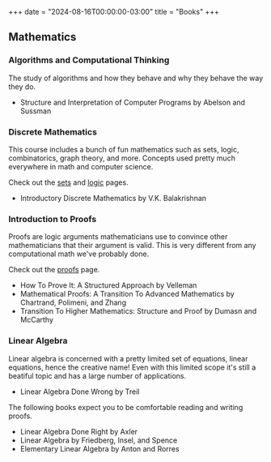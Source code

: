 +++
date = "2024-08-16T00:00:00-03:00"
title = "Books"
+++

## Mathematics

### Algorithms and Computational Thinking

The study of algorithms and how they behave and why they behave the way they do.

- Structure and Interpretation of Computer Programs by Abelson and Sussman

### Discrete Mathematics

This course includes a bunch of fun mathematics such as sets, logic, combinatorics, graph theory, and more. Concepts used pretty much everywhere in math and computer science.

Check out the [sets](/wiki/sets) and [logic](/wiki/logic) pages.

- Introductory Discrete Mathematics by V.K. Balakrishnan

### Introduction to Proofs

Proofs are logic arguments mathematicians use to convince other mathematicians that their argument is valid. This is very different from any computational math we've probably done.

Check out the [proofs](/wiki/proofs) page.

- How To Prove It: A Structured Approach by Velleman
- Mathematical Proofs: A Transition To Advanced Mathematics by Chartrand, Polimeni, and Zhang
- Transition To Higher Mathematics: Structure and Proof by Dumasn and McCarthy

### Linear Algebra

Linear algebra is concerned with a pretty limited set of equations, linear equations, hence the creative name!
Even with this limited scope it's still a beatiful topic and has a large number of applications.

- Linear Algebra Done Wrong by Treil

The following books expect you to be comfortable reading and writing proofs.

- Linear Algebra Done Right by Axler
- Linear Algebra by Friedberg, Insel, and Spence
- Elementary Linear Algebra by Anton and Rorres
